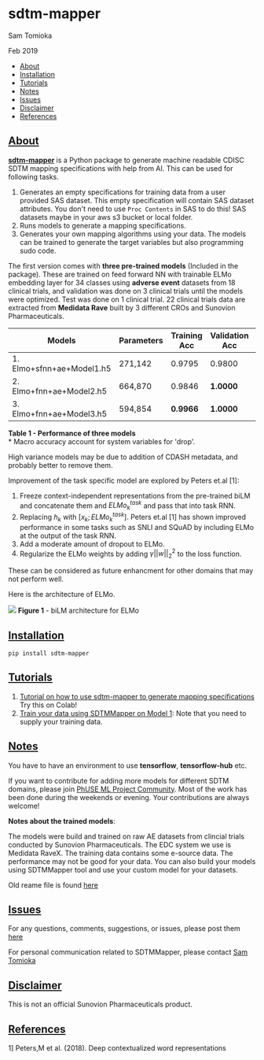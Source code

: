 # sdtm-mapper
Sam Tomioka

Feb 2019

- [About](#about)
- [Installation](#installation)
- [Tutorials](#tutorials)
- [Notes](#notes)
- [Issues](#issues)
- [Disclaimer](#disclaimer)
- [References](#reference)

## [About](#about)

[**sdtm-mapper**](https://pypi.org/project/sdtm-mapper/) is a Python package to generate machine readable CDISC SDTM mapping specifications with help from AI. This can be used for following tasks.

1. Generates an empty specifications for training data from a user provided SAS dataset. This empty specification will contain SAS dataset attributes.  You don't need to use `Proc Contents` in SAS to do this! SAS datasets maybe in your aws s3 bucket or local folder.
2. Runs models to generate a mapping specifications.
3. Generates your own mapping algorithms using your data. The models can be trained to generate the target variables but also programming sudo code.

The first version comes with **three pre-trained models** (Included in the package). These are trained on feed forward NN with trainable ELMo embedding layer for 34 classes using **adverse event** datasets from 18 clinical trials, and validation was done on 3 clinical trials until the models were optimized. Test was done on 1 clinical trial. 22 clinical trials data are extracted from **Medidata Rave** built by 3 different CROs and Sunovion Pharmaceuticals.

| Models                 | Parameters | Training Acc | Validation Acc | Test Acc* |
|------------------------|------------|--------------|----------------|----------|
|1. Elmo+sfnn+ae+Model1.h5 | 271,142    |  0.9795        | 0.9800        | 0.9540   |
|2. Elmo+fnn+ae+Model2.h5  | 664,870    | 0.9846      | **1.0000**         | 0.9425   |
|3. Elmo+fnn+ae+Model3.h5  | 594,854    | **0.9966**       | **1.0000**         | **0.9666**   |
**Table 1 - Performance of three models** <br>
\* Macro accuracy account for system variables for 'drop'.

High variance models may be due to addition of CDASH metadata, and probably better to remove them.

Improvement of the task specific model are explored by Peters et.al [1]:

1. Freeze context-independent representations from the pre-trained biLM and concatenate them and $ELMo^{task}_{k}$ and pass that into task RNN.
2. Replacing $h_k$ with $[x_k; ELMo^{task}_{k}]$. Peters et.al [1] has shown improved performance in some tasks such as SNLI and SQuAD by including ELMo at the output of the task RNN.
3. Add a moderate amount of dropout to ELMo.
4. Regularize the ELMo weights by adding $\gamma||w||^2_2$ to the loss function.

These can be considered as future enhancment for other domains that may not perform well.


Here is the architecture of ELMo.

![](images/README-06c97452.png)
**Figure 1** - biLM architecture for ELMo

## [Installation](#installation)
```unix
pip install sdtm-mapper
```

## [Tutorials](#tutorials)

1. [Tutorial on how to use sdtm-mapper to generate mapping specifications](https://colab.research.google.com/drive/1A8rzsYq7jKhTgTki7DSzDlvdrew414j4?ts=5c78a25c) Try this on Colab!
2. [Train your data using SDTMMapper on Model 1](https://github.com/stomioka/sdtm_mapper/blob/master/tutorials/Build_model_1.ipynb): Note that you need to supply your training data.


## [Notes](#notes)
You have to have an environment to use **tensorflow**, **tensorflow-hub** etc.

If you want to contribute for adding more models for different SDTM domains, please join [PhUSE ML Project Community](https://www.phusewiki.org/wiki/index.php?title=Machine_Learning_/_Artificial_Intelligence). Most of the work has been done during the weekends or evening. Your contributions are always welcome!

**Notes about the trained models**:

The models were build and trained on raw AE datasets from clincial trials conducted by Sunovion Pharmaceuticals. The EDC system we use is Medidata RaveX. The training data contains some e-source data. The performance may not be good for your data.  You can also build your models using SDTMMapper tool and use your custom model for your datasets.

Old reame file is found [here](https://github.com/stomioka/sdtm_mapper/blob/master/old_readme.md)


## [Issues](#issues)

For any questions, comments, suggestions, or issues, please post them [here](https://github.com/stomioka/sdtm_mapper/issues)

For personal communication related to SDTMMapper, please contact [Sam Tomioka](sam.tomioka@sunovion.com)

## [Disclaimer](#disclaimer)
This is not an official Sunovion Pharmaceuticals product.


## [References](#reference)
1] Peters,M et al. (2018). Deep contextualized word representations
